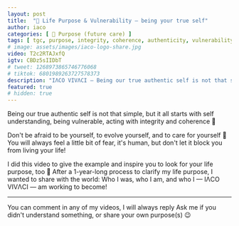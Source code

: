 ```yaml
---
layout: post
title:  "🚀 Life Purpose & Vulnerability — being your true self"
author: iaco
categories: [ 🧭 Purpose (future care) ]
tags: [ tgc, purpose, integrity, coherence, authenticity, vulnerability, life  ]
# image: assets/images/iaco-logo-share.jpg
video: T2c2RTAJxfQ
igtv: CBDz5sIIDbT
# tweet: 1268973865746776068
# tiktok: 6801989263727578373
description: "IΛCO VIVΛCI — Being our true authentic self is not that simple..."
featured: true
# hidden: true
---
```


Being our true authentic self is not that simple, but it all starts with self understanding, being vulnerable, acting with integrity and coherence 🙂

Don't be afraid to be yourself, to evolve yourself, and to care for yourself 💯
You will always feel a little bit of fear, it's human, but don't let it block you from living your life!

I did this video to give the example and inspire you to look for your life purpose, too 🙂
After a 1-year-long process to clarify my life purpose, I wanted to share with the world:
Who I was, who I am, and who I — IΛCO VIVΛCI — am working to become!

___

You can comment in any of my videos, I will always reply
Ask me if you didn't understand something, or share your own purpose(s) 😉
